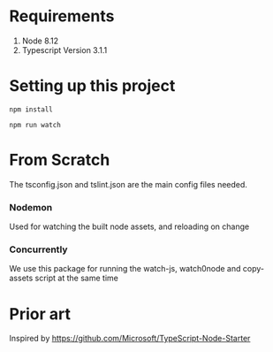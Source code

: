 # Requirements

1. Node 8.12
2. Typescript Version 3.1.1


# Setting up this project

```
npm install

npm run watch
```

# From Scratch

The tsconfig.json and tslint.json are the main config files needed.

### Nodemon
Used for watching the built node assets, and reloading on change

### Concurrently
We use this package for running the watch-js, watch0node and copy-assets script at the same time

# Prior art

Inspired by https://github.com/Microsoft/TypeScript-Node-Starter